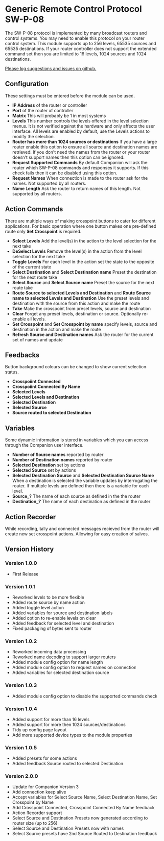 # Generic Remote Control Protocol SW-P-08

The SW-P-08 protocol is implemented by many broadcast routers and control systems. You may need to enable this protocol on your router control system. This module supports up to 256 levels, 65535 sources and 65535 destinations. If your router controller does not support the extended command set then you are limited to 16 levels, 1024 sources and 1024 destinations.

[Please log suggestions and issues on github.](https://github.com/bitfocus/companion-module-generic-swp08/issues)

## Configuration
These settings must be entered before the module can be used.

- **IP Address** of the router or controller 
- **Port** of the router of controller 
- **Matrix** This will probably be 1 in most systems
- **Levels** This number controls the levels offered in the level selection menus. It is not verified against the hardware and only affects the user interface. All levels are enabled by default, use the Levels actions to modify the selection.
- **Router has more than 1024 sources or destinations** If you have a large router enable this option to ensure all source and destination names are retrieved. If you don't need the names from the router or your router doesn't support names then this option can be ignored.
- **Request Supported Commands** By default Companion will ask the router which SW-P-08 commands and responses it supports. If this check fails then it can be disabled using this option. 
- **Request Names** When connection is made to the router ask for the names. Not supported by all routers.
- **Name Length** Ask the router to return names of this length. Not supported by all routers.

## Action Commands
There are multiple ways of making crosspoint buttons to cater for different applications. For basic operation where one button makes one pre-defined route only **Set Crosspoint** is required.

- **Select Levels** Add the level(s) in the action to the level selection for the next take
- **DeSelect Levels** Remove the level(s) in the action from the level selection for the next take
- **Toggle Levels** For each level in the action set the state to the opposite of the current state
- **Select Destination** and **Select Destination name** Preset the destination for the next route take
- **Select Source** and **Select Source name** Preset the source for the next route take
- **Route Source to selected Levels and Destination** and **Route Source name to selected Levels and Destination** Use the preset levels and destination with the source from this action and make the route
- **Take** Make the crosspoint from preset levels, source and destination
- **Clear** Forget any preset levels, destination or source. Optionally re-enable all levels.
- **Set Crosspoint** and **Set Crosspoint by name** specify levels, source and destination in the action and make the route
- **Refresh Source and Destination names** Ask the router for the current set of names and update

## Feedbacks
Button background colours can be changed to show current selection status.

- **Crosspoiint Connected**
- **Crosspoiint Connected By Name**
- **Selected Levels**
- **Selected Levels and Destination**
- **Selected Destination**
- **Selected Source**
- **Source routed to selected Destination**

## Variables
Some dynamic information is stored in variables which you can access through the Companion user interface.

- **Number of Source names** reported by router
- **Number of Destination names** reported by router
- **Selected Destination** set by actions
- **Selected Source** set by actions
- **Selected Destination Source** and **Selected Destination Source Name** When a destination is selected the variable updates by interrogating the router. If multiple levels are defined then there is a variable for each level.
- **Source_?** The name of each source as defined in the the router
- **Destination_?** The name of each destination as defined in the router


## Action Recorder
While recording, tally and connected messages recieved from the router will create new set crosspoint actions. Allowing for easy creation of salvos.

## Version History

### Version 1.0.0
- First Release

### Version 1.0.1
- Reworked levels to be more flexible
- Added route source by name action
- Added toggle level action
- Added variables for source and destination labels
- Added option to re-enable levels on clear
- Added feedback for selected level and destination
- Fixed packaging of bytes sent to router

### Version 1.0.2
- Reworked incoming data processing
- Reworked name decoding to support larger routers
- Added module config option for name length
- Added module config option to request names on connection
- Added variables for selected destination source

### Version 1.0.3
- Added module config option to disable the supported commands check

### Version 1.0.4
- Added support for more than 16 levels
- Added support for more then 1024 sources/destinations
- Tidy up config page layout
- Add more supported device types to the module properties

### Version 1.0.5
- Added presets for some actions
- Added feedback Source routed to selected Destination

### Version 2.0.0
- Update for Companion Version 3
- Add connection keep alive
- Accept variables for Select Source Name, Select Destination Name, Set Crosspoint by Name
- Add Crosspoint Connected, Crosspoint Connected By Name feedback
- Action Recorder support
- Select Source and Destination Presets now generated according to router size (up to 256)
- Select Source and Destination Presets now with names
- Select Source presets have 2nd Source Routed to Destination feedback